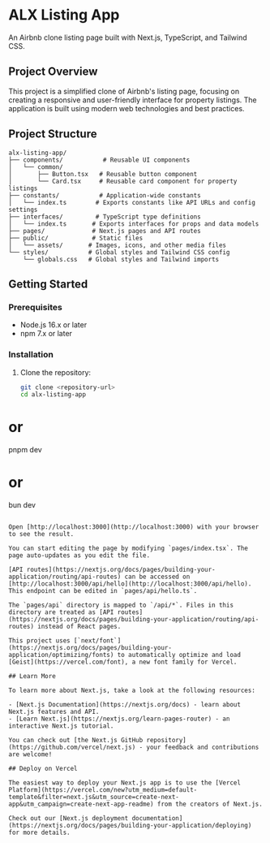 # ALX Listing App

An Airbnb clone listing page built with Next.js, TypeScript, and Tailwind CSS.

## Project Overview

This project is a simplified clone of Airbnb's listing page, focusing on creating a responsive and user-friendly interface for property listings. The application is built using modern web technologies and best practices.

## Project Structure

```
alx-listing-app/
├── components/           # Reusable UI components
│   └── common/          
│       ├── Button.tsx   # Reusable button component
│       └── Card.tsx     # Reusable card component for property listings
├── constants/           # Application-wide constants
│   └── index.ts        # Exports constants like API URLs and config settings
├── interfaces/         # TypeScript type definitions
│   └── index.ts       # Exports interfaces for props and data models
├── pages/             # Next.js pages and API routes
├── public/            # Static files
│   └── assets/       # Images, icons, and other media files
└── styles/           # Global styles and Tailwind CSS config
    └── globals.css   # Global styles and Tailwind imports
```

## Getting Started

### Prerequisites

- Node.js 16.x or later
- npm 7.x or later

### Installation

1. Clone the repository:
   ```bash
   git clone <repository-url>
   cd alx-listing-app
# or
pnpm dev
# or
bun dev
```

Open [http://localhost:3000](http://localhost:3000) with your browser to see the result.

You can start editing the page by modifying `pages/index.tsx`. The page auto-updates as you edit the file.

[API routes](https://nextjs.org/docs/pages/building-your-application/routing/api-routes) can be accessed on [http://localhost:3000/api/hello](http://localhost:3000/api/hello). This endpoint can be edited in `pages/api/hello.ts`.

The `pages/api` directory is mapped to `/api/*`. Files in this directory are treated as [API routes](https://nextjs.org/docs/pages/building-your-application/routing/api-routes) instead of React pages.

This project uses [`next/font`](https://nextjs.org/docs/pages/building-your-application/optimizing/fonts) to automatically optimize and load [Geist](https://vercel.com/font), a new font family for Vercel.

## Learn More

To learn more about Next.js, take a look at the following resources:

- [Next.js Documentation](https://nextjs.org/docs) - learn about Next.js features and API.
- [Learn Next.js](https://nextjs.org/learn-pages-router) - an interactive Next.js tutorial.

You can check out [the Next.js GitHub repository](https://github.com/vercel/next.js) - your feedback and contributions are welcome!

## Deploy on Vercel

The easiest way to deploy your Next.js app is to use the [Vercel Platform](https://vercel.com/new?utm_medium=default-template&filter=next.js&utm_source=create-next-app&utm_campaign=create-next-app-readme) from the creators of Next.js.

Check out our [Next.js deployment documentation](https://nextjs.org/docs/pages/building-your-application/deploying) for more details.
